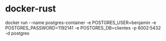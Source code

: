 # docker-rust

docker run --name postgres-container -e POSTGRES_USER=benjamin -e POSTGRES_PASSWORD=1192141 -e POSTGRES_DB=clientes -p 6002:5432 -d postgres
